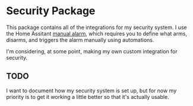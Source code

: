 # Security Package

This package contains all of the integrations for my security system. I use the Home Assitant 
[manual alarm](https://www.home-assistant.io/integrations/manual/), which requires you to define
what arms, disarms, and triggers the alarm manually using automations.

I'm considering, at some point, making my own custom integration for security.

## TODO

I want to document how my security system is set up, but for now my priority is to get it
working a little better so that it's actually usable.